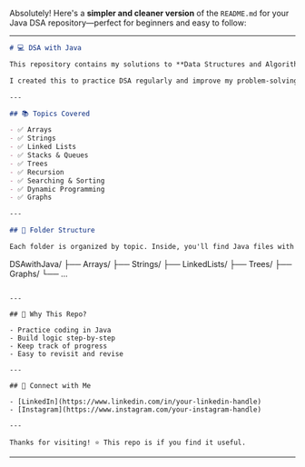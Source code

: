 Absolutely! Here's a **simpler and cleaner version** of the `README.md` for your Java DSA repository—perfect for beginners and easy to follow:

---

```markdown
# 💻 DSA with Java

This repository contains my solutions to **Data Structures and Algorithms (DSA)** problems using **Java**.

I created this to practice DSA regularly and improve my problem-solving skills for interviews and real-world applications.

---

## 📚 Topics Covered

- ✅ Arrays  
- ✅ Strings  
- ✅ Linked Lists  
- ✅ Stacks & Queues  
- ✅ Trees  
- ✅ Recursion  
- ✅ Searching & Sorting  
- ✅ Dynamic Programming  
- ✅ Graphs  

---

## 📁 Folder Structure

Each folder is organized by topic. Inside, you'll find Java files with simple and clean code.

```

DSAwithJava/
├── Arrays/
├── Strings/
├── LinkedLists/
├── Trees/
├── Graphs/
└── ...

```

---

## 📌 Why This Repo?

- Practice coding in Java  
- Build logic step-by-step  
- Keep track of progress  
- Easy to revisit and revise

---

## 🔗 Connect with Me

- [LinkedIn](https://www.linkedin.com/in/your-linkedin-handle)  
- [Instagram](https://www.instagram.com/your-instagram-handle)  

---

Thanks for visiting! ⭐️ This repo is if you find it useful.
```

---
